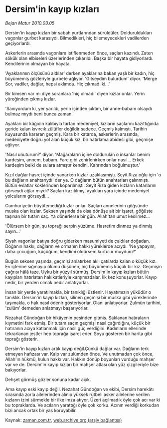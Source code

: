 # Dersim'in kayıp kızları

*Bejan Matur 2010.03.05*

<tr><td class="metin" colspan="2" style="padding-top: 20px; padding-left: 5px; ">Dersim'in kayıp kızları bir sabah yurtlarından sürüldüler. Dolduruldukları vagonlar gurbet karasıydı. Bilmedikleri, hiç bilemeyecekleri vadilerden geçiyorlardı.</td></tr><tr><td class="metin" colspan="2" style="padding-top: 20px; padding-left: 5px; "><p>Askerlerin arasında vagonlara istiflenmeden önce, saçları kazındı. Zaten sökük olan elbiseleri üzerlerinden çıkarıldı. Başka bir hayata gidiyorlardı. Kendilerinin olmayan bir hayata.
<p>'Ayaklarımın ölçüsünü aldılar' derken ayaklarına bakan yaşlı bir kadın, hiç büyümemiş gözleriyle gurbete ağlıyor. 'Gitseydim bulurdum' diyor. 'Merge Sor, vadiler, dağlar, hepsi aklımda. Hiç çıkmadı ki...'
<p>Bir kimsen var mı diye soranlara 'hiç olmadı' diyen kızlar onlar. Yerin yüreğinden çıkmış kızlar.
<p>'Sanıyordum ki, yer yarıldı, yerin içinden çıktım, bir anne-babam olsaydı bulmaz mıydı beni bunca zaman.'
<p>Ayakları bir kâğıdın kalıbıyla tartan medeniyet, kızların saçlarını kazıttığında geride kalan kıvırcık zülüfler değildir sadece. Geçmiş kalmıştı. Tarihin kuyusunda kararan geçmiş. Kara bir katarda, askerlerin arasında, medeniyete doğru yol alan küçük kız, bir hatırlama abidesi gibi, geçmişe ağlıyor.
<p>'Nasıl unuturum?' diyor. 'Mağaraların içine doldurulan o insanlar benim kardeşim, annem, babam. Fare gibi zehirlenirken onlar nasıl... Erkek kardeşim belki de sulara atmıştır kendini. Kahrından boğulmuştur.'
<p>Kızıl dağlar hasret içinde yanarken kızlar uzaklaşmıştı. Seyit Rıza oğlu için 'o bu dağların anahtarıydı' der ya. O dağların bütün anahtarları çalınmıştı. Bütün evlatlar köklerinden koparılmıştı. Seyit Rıza giden kızların katarlarını görseydi ağlar mıydı? Saçları kazıtılmış, ayakları yara içinde medeniyet yolcularını görseydi...
<p>Cumhuriyetin büyütemediği kızlar onlar. Saçları annelerinin göğsünde muska olan kızlar. Seksen yaşında da olsa dönüşe ait bir işaret, göğüste taşınan bir tutam saç. Ya dönerlerse bir gün. Allah'tan umut kesilmez...
<p>'Ölürsem bir gün, şu toprağı serpin yüzüme. Hasretim dinmez ya dinmiş sayın...'
<p>Siyah vagonlar batıya doğru giderken masumiyeti de çaldılar doğadan. Doğanın hakkı, dağların ve ormanın hakkı yüreklerde acıydı. 'Ne yapayım, daha çocuğum, küçüğüm, kendimi öldürsem kurtulur muydum?'
<p>Bugün seksen yaşında, geçmişi anlatırken aklı çatılarda kalan o küçük kız. Ev içlerine sığmayıp ölümü düşünen, hiç büyümemiş küçük bir kız. Geçmişin çağrısı hâlâ taze. Uyku bir yüzyıl sürmüş. Dersim'in kayıp kızları bütün kayıpları hatırlatan hakikatleriyle karşımızdalar. İlk kez konuşuyorlar. Kayıp nedir, bir yerden olmak nedir anlatıyorlar.
<p>İnsan bir yerde yaratılmakla, bir tanıklığı üstlenir. Hayatımızın yüküdür o tanıklık. Dersim'in kayıp kızları, silinen geçmişi bir muska gibi yüreklerinde taşımakla, o hak nasıl ödenir gösteriyorlar. Olanı anlatıyorlar. Zulmün tarihini, 'zulüm' demeden anlatmayı başarıyorlar.
<p>Nezahat Gündoğan bir hikâyenin peşinden gitmiş. Saklanan hatıraların kıymetini fark etmiş. Bir tutam saçın geçmişi nasıl çağırdığını, küçük bir hatıranın acıya katlanmak için nasıl güç verdiğini. Kadınların ellerinde tekrarlanan jestler hep toprağa işaret eder. Soyu gösteren bir harita gibi toprağı gösterir.
<p>Dersim'in kayıp kızları artık kayıp değil.Çünkü dağlar var. Dağların terk etmeyen hafızası var. Kalp var zulümden önce. Ve unutmadan çok önce, Allah'ın hükmü, kulun hakkı var. Hakkın dönüp boyunları vurduğu mahşer var ve de. Dersim'in kayıp kızları bir mahşer atlası olan yüz çizgileriyle bize bakıyorlar.
<p>Dehşet görmüş gözler sonuna kadar açık.
<p>Ama kayıp eski kayıp değil. Nezahat Gündoğan ve ekibi, Dersim harekâtı sırasında zorla ailelerinden alınıp yüksek rütbeli asker ailelerine verilen kızların izini sürmekle bir ilke imza atıyor. Üzeri açılmadık öyle çok acı var ki bu topraklarda. Ve acıların yarattığı öyle çok korku. Acının verdiği korkudan bizi ancak ortak bir yas koruyabilir.<br/></p></p></p></p></p></p></p></p></p></p></p></p></p></p></p></p></td></tr>

Kaynak: [zaman.com.tr](http://zaman.com.tr/yazar.do?yazino=958128), [web.archive.org (arşiv bağlantısı)](http://web.archive.org/web/20100330011951/http://www.zaman.com.tr:80/yazar.do?yazino=958128)
